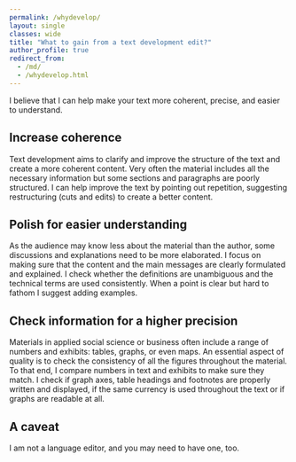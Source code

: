 ```yaml
---
permalink: /whydevelop/
layout: single
classes: wide
title: "What to gain from a text development edit?"
author_profile: true
redirect_from:
  - /md/
  - /whydevelop.html
---
```


I believe that I can help make your text more coherent, precise, and easier to understand. 

## Increase coherence

Text development aims to clarify and improve the structure of the text and create a more coherent content. 
Very often the material includes all the necessary information but some sections and paragraphs are poorly structured. I can help improve the text by pointing out repetition, suggesting restructuring (cuts and edits) to create a better content. 


## Polish for easier understanding 

As the audience may know less about the material than the author, some discussions and explanations need to be more elaborated. I focus on making sure that the content and the main messages are clearly formulated and explained. I check whether the definitions are unambiguous and the technical terms are used consistently. When a point is clear but hard to fathom I suggest adding examples. 


## Check information for a higher precision

Materials in applied social science or business often include a range of numbers and exhibits: tables, graphs, or even maps. An essential aspect of quality is to check the consistency of all the figures throughout the material. To that end, I compare numbers in text and exhibits to make sure they match. I check if graph axes, table headings and footnotes are properly written and displayed, if the same currency is used throughout the text or if graphs are readable at all.   


## A caveat

I am not a language editor, and you may need to have one, too. 




